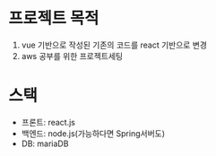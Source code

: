 프로젝트 목적
============
1. vue 기반으로 작성된 기존의 코드를 react 기반으로 변경
2. aws 공부를 위한 프로젝트세팅

스택
====
+ 프론트: react.js
+ 백엔드: node.js(가능하다면 Spring서버도)
+ DB: mariaDB
